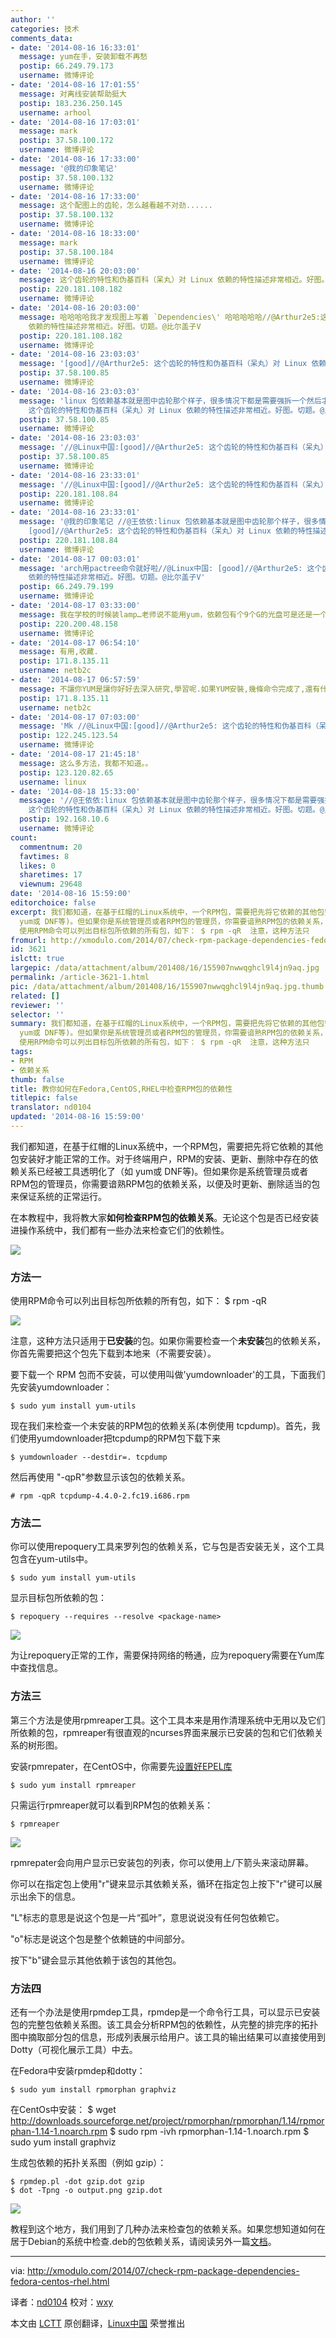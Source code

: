 ```yaml
---
author: ''
categories: 技术
comments_data:
- date: '2014-08-16 16:33:01'
  message: yum在手，安装卸载不再愁
  postip: 66.249.79.173
  username: 微博评论
- date: '2014-08-16 17:01:55'
  message: 对离线安装帮助挺大
  postip: 183.236.250.145
  username: arhool
- date: '2014-08-16 17:03:01'
  message: mark
  postip: 37.58.100.172
  username: 微博评论
- date: '2014-08-16 17:33:00'
  message: '@我的印象笔记'
  postip: 37.58.100.132
  username: 微博评论
- date: '2014-08-16 17:33:00'
  message: 这个配图上的齿轮，怎么越看越不对劲......
  postip: 37.58.100.132
  username: 微博评论
- date: '2014-08-16 18:33:00'
  message: mark
  postip: 37.58.100.184
  username: 微博评论
- date: '2014-08-16 20:03:00'
  message: 这个齿轮的特性和伪基百科（呆丸）对 Linux 依赖的特性描述非常相近。好图。切题。@比尔盖子V
  postip: 220.181.108.182
  username: 微博评论
- date: '2014-08-16 20:03:00'
  message: 哈哈哈哈我才发现图上写着 `Dependencies\' 哈哈哈哈哈//@Arthur2e5:这个齿轮的特性和伪基百科（呆丸）对 Linux
    依赖的特性描述非常相近。好图。切题。@比尔盖子V
  postip: 220.181.108.182
  username: 微博评论
- date: '2014-08-16 23:03:03'
  message: '[good]//@Arthur2e5: 这个齿轮的特性和伪基百科（呆丸）对 Linux 依赖的特性描述非常相近。好图。切题。@比尔盖子V'
  postip: 37.58.100.85
  username: 微博评论
- date: '2014-08-16 23:03:03'
  message: 'linux 包依赖基本就是图中齿轮那个样子，很多情况下都是需要强拆一个然后才能更新。。呵呵//@Linux中国: [good]//@Arthur2e5:
    这个齿轮的特性和伪基百科（呆丸）对 Linux 依赖的特性描述非常相近。好图。切题。@比尔盖子V'
  postip: 37.58.100.85
  username: 微博评论
- date: '2014-08-16 23:03:03'
  message: '//@Linux中国:[good]//@Arthur2e5: 这个齿轮的特性和伪基百科（呆丸）对 Linux 依赖的特性描述非常相近。好图。切题。@比尔盖子V'
  postip: 37.58.100.85
  username: 微博评论
- date: '2014-08-16 23:33:01'
  message: '//@Linux中国:[good]//@Arthur2e5: 这个齿轮的特性和伪基百科（呆丸）对 Linux 依赖的特性描述非常相近。好图。切题。@比尔盖子V'
  postip: 220.181.108.84
  username: 微博评论
- date: '2014-08-16 23:33:01'
  message: '@我的印象笔记 //@王依依:linux 包依赖基本就是图中齿轮那个样子，很多情况下都是需要强拆一个然后才能更新。。呵呵//@Linux中国:
    [good]//@Arthur2e5: 这个齿轮的特性和伪基百科（呆丸）对 Linux 依赖的特性描述非常相近。好图。切题。@比尔盖子V'
  postip: 220.181.108.84
  username: 微博评论
- date: '2014-08-17 00:03:01'
  message: 'arch用pactree命令就好啦//@Linux中国: [good]//@Arthur2e5: 这个齿轮的特性和伪基百科（呆丸）对 Linux
    依赖的特性描述非常相近。好图。切题。@比尔盖子V'
  postip: 66.249.79.199
  username: 微博评论
- date: '2014-08-17 03:33:00'
  message: 我在学校的时候装lamp…老师说不能用yum，依赖包有个9个G的光盘可是还是一个一个查的…花了一周了都很麻烦其中也试过那个下载不安装的，可是还是用yum下载的，有没有简单完全离线依赖？我可是有的处理依赖包的方法，我记得那时候找包都是查依赖一个一个看过来的，好辛苦，就没离线简单方法？
  postip: 220.200.48.158
  username: 微博评论
- date: '2014-08-17 06:54:10'
  message: 有用,收藏.
  postip: 171.8.135.11
  username: netb2c
- date: '2014-08-17 06:57:59'
  message: 不讓你YUM是讓你好好去深入研究,學習呢.如果YUM安裝,幾條命令完成了,還有什麼意思.
  postip: 171.8.135.11
  username: netb2c
- date: '2014-08-17 07:03:00'
  message: 'Mk //@Linux中国:[good]//@Arthur2e5: 这个齿轮的特性和伪基百科（呆丸）对 Linux 依赖的特性描述非常相近。好图。切题。@比尔盖子V'
  postip: 122.245.123.54
  username: 微博评论
- date: '2014-08-17 21:45:18'
  message: 这么多方法，我都不知道。。
  postip: 123.120.82.65
  username: linux
- date: '2014-08-18 15:33:00'
  message: '//@王依依:linux 包依赖基本就是图中齿轮那个样子，很多情况下都是需要强拆一个然后才能更新。。呵呵//@Linux中国: [good]//@Arthur2e5:
    这个齿轮的特性和伪基百科（呆丸）对 Linux 依赖的特性描述非常相近。好图。切题。@比尔盖子V'
  postip: 192.168.10.6
  username: 微博评论
count:
  commentnum: 20
  favtimes: 8
  likes: 0
  sharetimes: 17
  viewnum: 29648
date: '2014-08-16 15:59:00'
editorchoice: false
excerpt: 我们都知道，在基于红帽的Linux系统中，一个RPM包，需要把先将它依赖的其他包安装好才能正常的工作。对于终端用户，RPM的安装、更新、删除中存在的依赖关系已经被工具透明化了（如
  yum或 DNF等)。但如果你是系统管理员或者RPM包的管理员，你需要谙熟RPM包的依赖关系，以便及时更新、删除适当的包来保证系统的正常运行。 在本教程中，我将教大家如何检查RPM包的依赖关系。无论这个包是否已经安装进操作系统中，我们都有一些办法来检查它们的依赖性。  方法一
  使用RPM命令可以列出目标包所依赖的所有包，如下： $ rpm -qR  注意，这种方法只
fromurl: http://xmodulo.com/2014/07/check-rpm-package-dependencies-fedora-centos-rhel.html
id: 3621
islctt: true
largepic: /data/attachment/album/201408/16/155907nwwqghcl9l4jn9aq.jpg
permalink: /article-3621-1.html
pic: /data/attachment/album/201408/16/155907nwwqghcl9l4jn9aq.jpg.thumb.jpg
related: []
reviewer: ''
selector: ''
summary: 我们都知道，在基于红帽的Linux系统中，一个RPM包，需要把先将它依赖的其他包安装好才能正常的工作。对于终端用户，RPM的安装、更新、删除中存在的依赖关系已经被工具透明化了（如
  yum或 DNF等)。但如果你是系统管理员或者RPM包的管理员，你需要谙熟RPM包的依赖关系，以便及时更新、删除适当的包来保证系统的正常运行。 在本教程中，我将教大家如何检查RPM包的依赖关系。无论这个包是否已经安装进操作系统中，我们都有一些办法来检查它们的依赖性。  方法一
  使用RPM命令可以列出目标包所依赖的所有包，如下： $ rpm -qR  注意，这种方法只
tags:
- RPM
- 依赖关系
thumb: false
title: 教你如何在Fedora,CentOS,RHEL中检查RPM包的依赖性
titlepic: false
translator: nd0104
updated: '2014-08-16 15:59:00'
---
```


我们都知道，在基于红帽的Linux系统中，一个RPM包，需要把先将它依赖的其他包安装好才能正常的工作。对于终端用户，RPM的安装、更新、删除中存在的依赖关系已经被工具透明化了（如 yum或 DNF等)。但如果你是系统管理员或者RPM包的管理员，你需要谙熟RPM包的依赖关系，以便及时更新、删除适当的包来保证系统的正常运行。


在本教程中，我将教大家**如何检查RPM包的依赖关系**。无论这个包是否已经安装进操作系统中，我们都有一些办法来检查它们的依赖性。


![](/data/attachment/album/201408/16/155907nwwqghcl9l4jn9aq.jpg)


### 方法一


使用RPM命令可以列出目标包所依赖的所有包，如下： $ rpm -qR


![](/data/attachment/album/201408/16/155913ydy4hntth9dajphh.png)


注意，这种方法只适用于**已安装**的包。如果你需要检查一个**未安装**包的依赖关系，你首先需要把这个包先下载到本地来（不需要安装）。


要下载一个 RPM 包而不安装，可以使用叫做'yumdownloader'的工具，下面我们先安装yumdownloader：



```
$ sudo yum install yum-utils 

```

现在我们来检查一个未安装的RPM包的依赖关系(本例使用 tcpdump)。首先，我们使用yumdownloader把tcpdump的RPM包下载下来



```
$ yumdownloader --destdir=. tcpdump 

```

然后再使用 "-qpR"参数显示该包的依赖关系。



```
# rpm -qpR tcpdump-4.4.0-2.fc19.i686.rpm

```

### 方法二


你可以使用repoquery工具来罗列包的依赖关系，它与包是否安装无关，这个工具包含在yum-utils中。



```
$ sudo yum install yum-utils

```

显示目标包所依赖的包：



```
$ repoquery --requires --resolve <package-name> 

```

![](/data/attachment/album/201408/16/155915fyi33syj71yitk18.png)


为让repoquery正常的工作，需要保持网络的畅通，应为repoquery需要在Yum库中查找信息。


### 方法三


第三个方法是使用rpmreaper工具。这个工具本来是用作清理系统中无用以及它们所依赖的包，rpmreaper有很直观的ncurses界面来展示已安装的包和它们依赖关系的树形图。


安装rpmrepater，在CentOS中，你需要先[设置好EPEL库](http://xmodulo.com/2013/03/how-to-set-up-epel-repository-on-centos.html)



```
$ sudo yum install rpmreaper 

```

只需运行rpmreaper就可以看到RPM包的依赖关系：



```
$ rpmreaper 

```

![](/data/attachment/album/201408/16/160026rw3546mwfcfzw53u.jpg)


rpmrepater会向用户显示已安装包的列表，你可以使用上/下箭头来滚动屏幕。


你可以在指定包上使用"r"键来显示其依赖关系，循环在指定包上按下"r"键可以展示出余下的信息。


"L"标志的意思是说这个包是一片“孤叶”，意思说说没有任何包依赖它。


"o"标志是说这个包是整个依赖链的中间部分。


按下"b"键会显示其他依赖于该包的其他包。


### 方法四


还有一个办法是使用rpmdep工具，rpmdep是一个命令行工具，可以显示已安装包的完整包依赖关系图。该工具会分析RPM包的依赖性，从完整的排完序的拓扑图中摘取部分包的信息，形成列表展示给用户。该工具的输出结果可以直接使用到Dotty（可视化展示工具）中去。


在Fedora中安装rpmdep和dotty：



```
$ sudo yum install rpmorphan graphviz 

```

在CentOs中安装： $ wget <http://downloads.sourceforge.net/project/rpmorphan/rpmorphan/1.14/rpmorphan-1.14-1.noarch.rpm> $ sudo rpm -ivh rpmorphan-1.14-1.noarch.rpm $ sudo yum install graphviz


生成包依赖的拓扑关系图（例如 gzip）：



```
$ rpmdep.pl -dot gzip.dot gzip
$ dot -Tpng -o output.png gzip.dot 

```

![](/data/attachment/album/201408/16/160611rf63cq51sw3w1swf.jpg)


教程到这个地方，我们用到了几种办法来检查包的依赖关系。如果您想知道如何在居于Debian的系统中检查.deb的包依赖关系，请阅读另外一篇[文档](http://xmodulo.com/2013/07/how-to-check-package-dependencies-on-ubuntu-or-debian.html)。




---


 


via: <http://xmodulo.com/2014/07/check-rpm-package-dependencies-fedora-centos-rhel.html>


译者：[nd0104](https://github.com/nd0104) 校对：[wxy](https://github.com/wxy)


本文由 [LCTT](https://github.com/LCTT/TranslateProject) 原创翻译，[Linux中国](http://linux.cn/) 荣誉推出